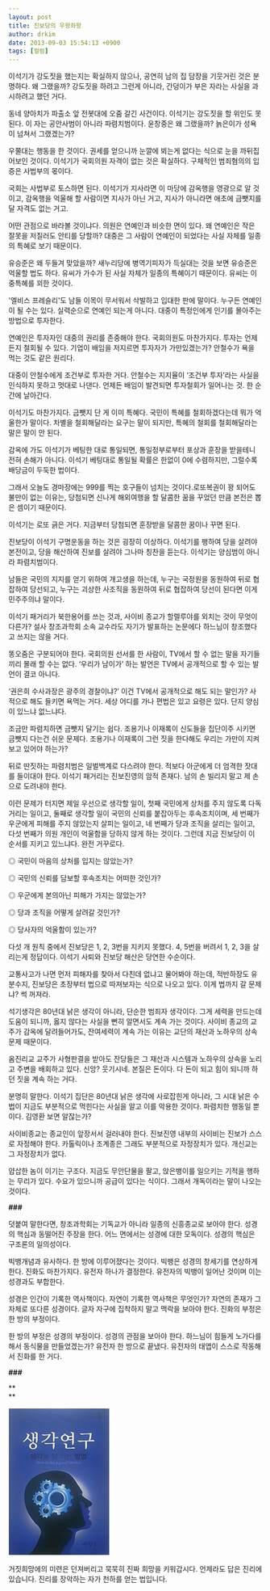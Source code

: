 ```yaml
---
layout: post
title: 진보당의 우왕좌왕
author: drkim
date: 2013-09-03 15:54:13 +0900
tags: [컬럼]
---
```

이석기가 강도짓을 했는지는 확실하지 않으나, 공연히 남의 집 담장을 기웃거린 것은 분명하다. 왜 그랬을까? 강도짓을 하려고 그런게 아니라, 간덩이가 부은 자라는 사실을 과시하려고 했던 거다.

  


동네 양아치가 파출소 앞 전봇대에 오줌 갈긴 사건이다. 이석기는 강도짓을 할 위인도 못된다. 이 자는 공안사범이 아니라 파렴치범이다. 윤창중은 왜 그랬을까? 늙은이가 성욕이 넘쳐서 그랬겠는가? 

  


우쭐대는 행동을 한 것이다. 권세를 얻으니까 눈깔에 뵈는게 없다는 식으로 눈을 까뒤집어보인 것이다. 이석기가 국회의원 자격이 없는 것은 확실하다. 구체적인 범죄혐의의 입증은 사법부의 몫이다.

  


국회는 사법부로 토스하면 된다. 이석기가 지사라면 이 마당에 감옥행을 영광으로 알 것이고, 감옥행을 억울해 할 사람이면 지사가 아닌 거고, 지사가 아니라면 애초에 금뺏지를 달 자격도 없는 거고. 

  


어떤 관점으로 바라볼 것이냐다. 의원은 연예인과 비슷한 면이 있다. 왜 연예인은 작은 잘못을 저질러도 안티를 당할까? 대중은 그 사람이 연예인이 되었다는 사실 자체를 일종의 특혜로 보기 때문이다. 

  


유승준은 왜 두들겨 맞았을까? 새누리당에 병역기피자가 득실대는 것을 보면 유승준은 억울할 법도 하다. 유씨가 가수가 된 사실 자체가 일종의 특혜이기 때문이다. 유씨는 이중특혜를 꾀한 것이다. 

  


'엘비스 프레슬리'도 남들 이목이 무서워서 삭발하고 입대한 판에 말이다. 누구든 연예인이 될 수는 있다. 실력순으로 연예인 되는게 아니다. 대중이 특정인에게 인기를 몰아주는 방법으로 투자한다. 

  


연예인은 투자자인 대중의 권리를 존중해야 한다. 국회의원도 마찬가지다. 투자는 언제든지 철회될 수 있다. 기업이 배임을 저지르면 투자자가 가만있겠는가? 안철수가 욕을 먹는 것도 같은 원리다. 

  


대중이 안철수에게 조건부로 투자한 거다. 안철수는 지지율이 ‘조건부 투자’라는 사실을 인식하지 못하고 멋대로 나댄다. 언제든 배임이 발견되면 투자철회가 일어나는 것. 한 순간에 날아간다. 

  


이석기도 마찬가지다. 금뺏지 단 게 이미 특혜다. 국민이 특혜를 철회하겠다는데 뭐가 억울한가 말이다. 차별을 철회해달라는 요구는 말이 되지만, 특혜의 철회를 철회해달라는 말은 말이 안 된다. 

  


감옥에 가도 이석기가 베팅한 대로 통일되면, 통일정부로부터 포상과 훈장을 받을테니 전혀 손해가 아니다. 이석기 베팅대로 통일될 확률은 한없이 0에 수렴하지만, 그럴수록 배당금이 두둑한 법이다.

  


그래서 오늘도 경마장에는 999를 찍는 호구들이 넘치는 것이다.로또복권이 꽝 되어도 불만이 없는 이유는, 당첨되면 신나게 해외여행을 할 달콤한 꿈을 꾸었던 만큼 본전은 뽑은 셈이기 때문이다.

  


이석기는 로또 긁은 거다. 지금부터 당첨되면 훈장받을 달콤한 꿈이나 꾸면 된다.

  


진보당이 이석기 구명운동을 하는 것은 굉장히 이상하다. 이석기를 팽하여 당을 살려야 본전이고, 당을 해산하여 진보를 살려야 그나마 칭찬을 듣는다. 이석기는 양심범이 아니라 파렴치범이다. 

  


남들은 국민의 지지를 얻기 위하여 개고생을 하는데, 누구는 국정원을 동원하여 뒤로 협잡하여 당선되고, 누구는 괴상한 사조직을 동원하여 뒤로 협잡하여 당선이 된다면 이게 민주주의냐 말이다. 

  


이석기 패거리가 북한용어를 쓰는 것과, 사이비 종교가 할렐루야를 외치는 것이 무엇이 다른가? 설사 창조과학회 소속 교수라도 자기가 발표하는 논문에다 하느님이 창조했다고 쓰지는 않을 거다. 

  


똥오줌은 구분되어야 한다. 국회의원 선서를 한 사람이, TV에서 할 수 없는 말을 자기들끼리 몰래 할 수는 없다. ‘우리가 남이가’ 하는 발언은 TV에서 공개적으로 할 수 있는 발언이 결코 아니다. 

  


‘권은희 수사과장은 광주의 경찰이냐?’ 이건 TV에서 공개적으로 해도 되는 말인가? 사적으로 해도 들키면 욕먹는 거다. 세상 어디를 가나 편법은 있고 요령은 있다. 단지 양심이 있느냐 없느냐다. 

  


조금만 파렴치하면 금뺏지 달기는 쉽다. 조용기나 이재록이 신도들을 집단이주 시키면 금뺏지 다는건 쉬운 문제다. 조용기나 이재록이 그런 짓을 한다해도 우리는 가만이 지켜보고 있어야 하는가? 

  


뒤로 딴짓하는 파렴치범은 일벌백계로 다스려야 한다. 적보다 아군에게 더 엄격한 잣대를 들이대야 한다. 이석기 패거리는 진보진영의 암적 존재다. 남의 손 빌리지 말고 제 손으로 도려내야 한다. 

  


이런 문제가 터지면 제일 우선으로 생각할 일이, 첫째 국민에게 상처를 주지 않도록 다독거리는 일이고, 둘째로 생각할 일이 국민의 신뢰를 붙잡아두는 후속조치이며, 세 번째가 우군에게 피해를 주지 않았는지 살피는 일이고, 네 번째가 당과 조직을 살리는 일이고, 다섯 번째가 의원 개인이 억울함을 당하지 않게 하는 것이다. 그런데 지금 진보당이 이 순서를 지키고 있느냐다. 완전 거꾸로다. 

  


◎ 국민이 마음의 상처를 입지는 않았는가?  
      
◎ 국민의 신뢰를 담보할 후속조치는 어떠한 것인가?  
      
◎ 우군에게 본의아닌 피해가 가지는 않았는가?  
      
◎ 당과 조직을 어떻게 살려갈 것인가?   
      
◎ 당사자의 억울함이 있는가?

  


다섯 개 원칙 중에서 진보당은 1, 2, 3번을 지키지 못했다. 4, 5번을 버려서 1, 2, 3을 살리는게 정답이다. 이석기 사퇴와 진보당 해산은 당연한 수순이다. 

  


교통사고가 나면 먼저 피해자를 찾아서 다친데 없냐고 물어봐야 하는데, 적반하장도 유분수지, 진보당은 초장부터 법으로 따져보자는 식으로 나오고 있다. 이게 법까지 갈 문제냐? 썩 꺼져라. 

  


석기생각은 80년대 낡은 생각이 아니라, 단순한 범죄자 생각이다. 그게 세력을 만드는데 도움이 되니까, 옳지 않다는 사실을 뻔히 알면서도 계속 가는 것이다. 사이비 종교의 교주가 감옥에 달려들어가도, 잔여세력이 계속 가는 이유는 교단의 재산과 노하우의 상속문제 때문이다. 

  


옴진리교 교주가 사형판결을 받아도 잔당들은 그 재산과 시스템과 노하우의 상속을 노리고 주변을 배회하고 있다. 신앙? 웃기시네. 본질은 돈이다. 다 돈이 되고 힘이 되니까 하던 짓을 계속 하는 거다. 

  


분명히 말한다. 이석기 집단은 80년대 낡은 생각에 사로잡힌게 아니라, 그 시대 낡은 수법이 지금도 부분적으로 먹힌다는 사실을 알고 이를 악용한 것이다. 파렴치한 행동일 뿐이다. 김영환 보면 알잖는가?

  


사이비종교는 종교인이 앞장서서 걸러내야 한다. 진보진영 내부의 사이비는 진보가 스스로 자정해야 한다. 카톨릭이나 조계종은 그래도 부분적으로 자정장치가 있다. 개신교는 그 자정장치가 없다. 

  


얍삽한 놈이 이기는 구조다. 지금도 무안단물을 팔고, 앉은뱅이를 일으키는 기적을 행하는 무리가 있다. 수요가 있으니까 공급이 있다는 식이다. 그래서 개독이라는 말이 나오는 것이다. 

  


**\###** 

  


덧붙여 말한다면, 창조과학회는 기독교가 아니라 일종의 신흥종교로 보아야 한다. 성경의 핵심과 동떨어진 주장을 한다. 어느 면에서는 성경에 대한 모독이다. 성경의 핵심은 구조론의 일의성이다. 

  


빅뱅개념과 유사하다. 한 방에 이루어졌다는 것이다. 빅뱅은 성경의 창세기를 연상하게 한다. 진화도 마찬가지다. 유전자 하나가 결정한다. 유전자의 빅뱅이 일어난 것이며 이는 성경과도 부합한다. 

  


성경은 인간이 기록한 역사책이다. 자연이 기록한 역사책은 무엇인가? 자연의 존재가 그 자체로 또다른 성경이다. 글자 자구에 집착하지 말고 맥락을 보아야 한다. 진화의 부정은 한 방의 부정이다. 

  


한 방의 부정은 성경의 부정이다. 성경의 관점을 보아야 한다. 하느님이 힘들게 노가다를 해서 동식물을 만들었겠는가? 유전자 한 방으로 끝냈다. 유전자의 태엽이 스스로 작동해서 진화를 한 거다. 

  


**###**

**  
** 


![](/files/attach/images/199/135/385/1234.JPG)   


  


거짓희망에의 미련은 던져버리고 묵묵히 진짜 희망을 키워갑시다. 언제라도 답은 진리에 있습니다. 진리를 장악하는 자가 천하를 얻는 법입니다.